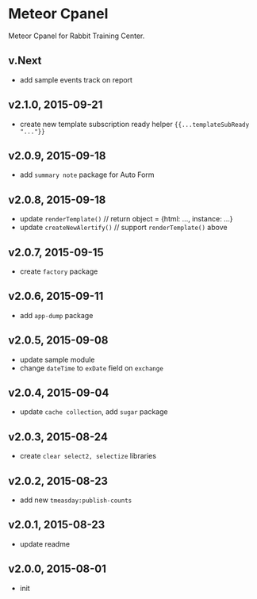 # Meteor Cpanel
Meteor Cpanel for Rabbit Training Center.

## v.Next
- add sample events track on report

## v2.1.0, 2015-09-21
- create new template subscription ready helper `{{...templateSubReady "..."}}`

## v2.0.9, 2015-09-18
- add `summary note` package for Auto Form

## v2.0.8, 2015-09-18
- update `renderTemplate()` // return object = {html: ..., instance: ...}
- update `createNewAlertify()` // support `renderTemplate()` above

## v2.0.7, 2015-09-15
- create `factory` package

## v2.0.6, 2015-09-11
- add `app-dump` package

## v2.0.5, 2015-09-08
- update sample module
- change `dateTime` to `exDate` field on `exchange`

## v2.0.4, 2015-09-04
- update `cache collection`, add `sugar` package

## v2.0.3, 2015-08-24
- create `clear select2, selectize` libraries

## v2.0.2, 2015-08-23
- add new `tmeasday:publish-counts`

## v2.0.1, 2015-08-23
- update readme

## v2.0.0, 2015-08-01
- init

